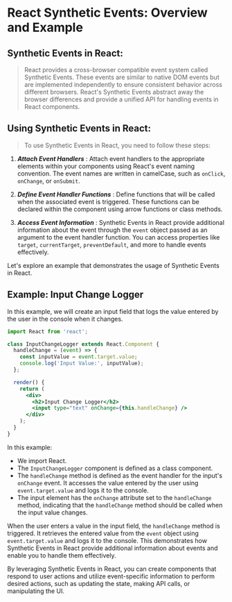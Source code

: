 # React Synthetic Events: Overview and Example

## Synthetic Events in React:
> React provides a cross-browser compatible event system called Synthetic Events. These events are similar to native DOM events but are implemented independently to ensure consistent behavior across different browsers. React's Synthetic Events abstract away the browser differences and provide a unified API for handling events in React components.

## Using Synthetic Events in React:
> To use Synthetic Events in React, you need to follow these steps:

1. ***Attach Event Handlers*** : Attach event handlers to the appropriate elements within your components using React's event naming convention. The event names are written in camelCase, such as `onClick`, `onChange`, or `onSubmit`.

2. ***Define Event Handler Functions*** : Define functions that will be called when the associated event is triggered. These functions can be declared within the component using arrow functions or class methods.

3. ***Access Event Information*** : Synthetic Events in React provide additional information about the event through the `event` object passed as an argument to the event handler function. You can access properties like `target`, `currentTarget`, `preventDefault`, and more to handle events effectively.

Let's explore an example that demonstrates the usage of Synthetic Events in React.

## Example: Input Change Logger

In this example, we will create an input field that logs the value entered by the user in the console when it changes.

```jsx
import React from 'react';

class InputChangeLogger extends React.Component {
  handleChange = (event) => {
    const inputValue = event.target.value;
    console.log('Input Value:', inputValue);
  };

  render() {
    return (
      <div>
        <h2>Input Change Logger</h2>
        <input type="text" onChange={this.handleChange} />
      </div>
    );
  }
}
```

In this example:

* We import React.
* The `InputChangeLogger` component is defined as a class component.
* The `handleChange` method is defined as the event handler for the input's `onChange` event. It accesses the value entered by the user using `event.target.value` and logs it to the console.
* The input element has the `onChange` attribute set to the `handleChange` method, indicating that the `handleChange` method should be called when the input value changes.

When the user enters a value in the input field, the `handleChange` method is triggered. It retrieves the entered value from the `event` object using `event.target.value` and logs it to the console. This demonstrates how Synthetic Events in React provide additional information about events and enable you to handle them effectively.

By leveraging Synthetic Events in React, you can create components that respond to user actions and utilize event-specific information to perform desired actions, such as updating the state, making API calls, or manipulating the UI.
